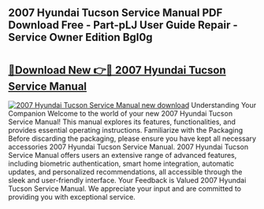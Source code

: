 ## 2007 Hyundai Tucson Service Manual PDF Download Free - Part-pLJ User Guide Repair - Service Owner Edition BgI0g

# <h2><a href="http://bc12727.oget.top/?id=2007+Hyundai+Tucson+Service+Manual">🔗Download New 👉🔴 2007 Hyundai Tucson Service Manual</a></h2>

[![2007 Hyundai Tucson Service Manual new download](https://i.imgur.com/5g1atiW.png)](http://bc12727.oget.top/?id=2007+Hyundai+Tucson+Service+Manual)
Understanding Your Companion Welcome to the world of your new 2007 Hyundai Tucson Service Manual! This manual explores its features, functionalities, and provides essential operating instructions. Familiarize with the Packaging Before discarding the packaging, please ensure you have kept all necessary accessories 2007 Hyundai Tucson Service Manual. 2007 Hyundai Tucson Service Manual offers users an extensive range of advanced features, including biometric authentication, smart home integration, automatic updates, and personalized recommendations, all accessible through the sleek and user-friendly interface. Your Feedback is Valued 2007 Hyundai Tucson Service Manual. We appreciate your input and are committed to providing you with exceptional service.
